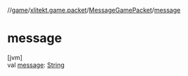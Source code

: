 //[game](../../../index.md)/[xlitekt.game.packet](../index.md)/[MessageGamePacket](index.md)/[message](message.md)

# message

[jvm]\
val [message](message.md): [String](https://kotlinlang.org/api/latest/jvm/stdlib/kotlin/-string/index.html)
